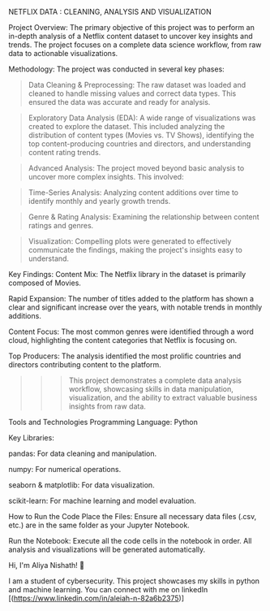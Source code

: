 NETFLIX DATA : CLEANING, ANALYSIS AND VISUALIZATION

Project Overview:
The primary objective of this project was to perform an in-depth analysis of a Netflix content dataset to uncover key insights and trends. The project focuses on a complete data science workflow, from raw data to actionable visualizations.

Methodology:
 The project was conducted in several key phases:

> Data Cleaning & Preprocessing: The raw dataset was loaded and cleaned to handle missing values and correct data types. This ensured the data was accurate and ready for analysis.

> Exploratory Data Analysis (EDA): A wide range of visualizations was created to explore the dataset. This included analyzing the distribution of content types (Movies vs. TV Shows), identifying the top content-producing countries and directors, and understanding content rating trends.

> Advanced Analysis: The project moved beyond basic analysis to uncover more complex insights. This involved:

> Time-Series Analysis: Analyzing content additions over time to identify monthly and yearly growth trends.

> Genre & Rating Analysis: Examining the relationship between content ratings and genres.

> Visualization: Compelling plots were generated to effectively communicate the findings, making the project's insights easy to understand.

Key Findings:
Content Mix: The Netflix library in the dataset is primarily composed of Movies.

Rapid Expansion: The number of titles added to the platform has shown a clear and significant increase over the years, with notable trends in monthly additions.

Content Focus: The most common genres were identified through a word cloud, highlighting the content categories that Netflix is focusing on.

Top Producers: The analysis identified the most prolific countries and directors contributing content to the platform.

>>> This project demonstrates a complete data analysis workflow, showcasing skills in data manipulation, visualization, and the ability to extract valuable business insights from raw data.

Tools and Technologies
Programming Language: Python

Key Libraries:

pandas: For data cleaning and manipulation.

numpy: For numerical operations.

seaborn & matplotlib: For data visualization.

scikit-learn: For machine learning and model evaluation.


How to Run the Code
Place the Files: Ensure all necessary data files (.csv, etc.) are in the same folder as your Jupyter Notebook.

Run the Notebook: Execute all the code cells in the notebook in order. All analysis and visualizations will be generated automatically.




Hi, I'm Aliya Nishath! 👋

I am a student of cybersecurity. This project showcases my skills in python and machine learning. You can connect with me on linkedIn [(https://www.linkedin.com/in/aleiah-n-82a6b2375)]
